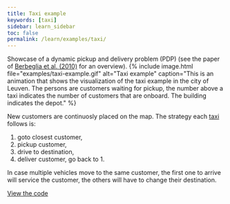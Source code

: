 ```yaml
---
title: Taxi example
keywords: [taxi]
sidebar: learn_sidebar
toc: false
permalink: /learn/examples/taxi/
---
```


Showcase of a dynamic pickup and delivery problem (PDP) (see the paper of [Berbeglia et al. (2010)](https://doi.org/10.1016/j.ejor.2009.04.024) for an overview).
{% include image.html file="examples/taxi-example.gif" alt="Taxi example" caption="This is an animation that shows the visualization of the taxi example in the city of Leuven. The persons are customers waiting for pickup, the number above a taxi indicates the number of customers that are onboard. The building indicates the depot." %}

New customers are continuosly placed on the map. The strategy each [taxi](https://github.com/rinde/RinSim/blob/master/example/src/main/java/com/github/rinde/rinsim/examples/core/taxi/Taxi.java) follows is: 
  1. goto closest customer, 
  2. pickup customer, 
  3. drive to destination, 
  4. deliver customer, go back to 1. 

In case multiple vehicles move to the same customer, the first one to arrive will service the customer, the others will have to change their destination.

[View the code](https://github.com/rinde/RinSim/blob/master/example/src/main/java/com/github/rinde/rinsim/examples/core/taxi/TaxiExample.java)
